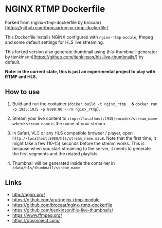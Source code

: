 NGINX RTMP Dockerfile
=====================

Forked from (nginx-rtmp-dockerfile by brocaar)[https://github.com/brocaar/nginx-rtmp-dockerfile].

This Dockerfile installs NGINX configured with `nginx-rtmp-module`, ffmpeg
and some default settings for HLS live streaming.

This forked version also generate thumbnail using (hls-thumbnail-generator by tjenkinson)[https://github.com/tjenkinson/hls-live-thumbnails/] by default.

**Note: in the current state, this is just an experimental project to play with
RTMP and HLS.**


How to use
----------

1. Build and run the container (`docker build -t nginx_rtmp .` &
   `docker run -p 1935:1935 -p 8080:80 --rm nginx_rtmp`).

2. Stream your live content to `rtmp://localhost:1935/encoder/stream_name` where
   `stream_name` is the name of your stream.

3. In Safari, VLC or any HLS compatible browser / player, open
   `http://localhost:8080/hls/stream_name.m3u8`. Note that the first time,
   it might take a few (10-15) seconds before the stream works. This is because
   when you start streaming to the server, it needs to generate the first
   segments and the related playlists.

4. Thumbnail will be generated inside the container in `/data/hls/thumbnail/stream_name`


Links
-----

* http://nginx.org/
* https://github.com/arut/nginx-rtmp-module
* https://github.com/brocaar/nginx-rtmp-dockerfile
* https://github.com/tjenkinson/hls-live-thumbnails/
* https://www.ffmpeg.org/
* https://obsproject.com/
